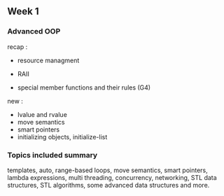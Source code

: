 ## Week 1

### Advanced OOP

recap :
- resource managment

- RAII

- special member functions and their rules (G4)

new :
- lvalue and rvalue
- move semantics
- smart pointers
- initializing objects, initialize-list 















### Topics included summary

templates, auto, range-based loops, move semantics, smart pointers, lambda expressions,
multi threading, concurrency, networking, STL data structures, STL algorithms,
some advanced data structures and more.

